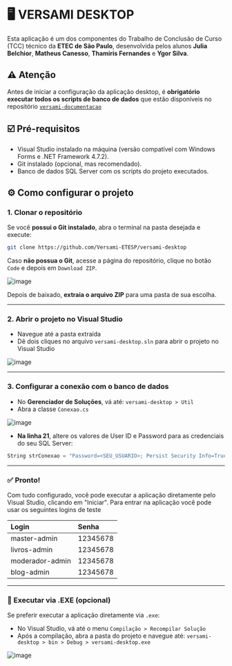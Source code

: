 # 🖥️ VERSAMI DESKTOP

Esta aplicação é um dos componentes do Trabalho de Conclusão de Curso (TCC) técnico da **ETEC de São Paulo**, desenvolvida pelos alunos **Julia Belchior**, **Matheus Canesso**, **Thamiris Fernandes** e **Ygor Silva**.

## :warning: Atenção
Antes de iniciar a configuração da aplicação desktop, é **obrigatório executar todos os scripts de banco de dados** que estão disponíveis no repositório [`versami-documentacao`](https://github.com/Versami-ETESP/versami-documentacao)

## ☑️ Pré-requisitos

* Visual Studio instalado na máquina (versão compatível com Windows Forms e .NET Framework 4.7.2).
* Git instalado (opcional, mas recomendado).
* Banco de dados SQL Server com os scripts do projeto executados.

## :gear: Como configurar o projeto

### 1. Clonar o repositório

Se você **possui o Git instalado**, abra o terminal na pasta desejada e execute:

```bash
git clone https://github.com/Versami-ETESP/versami-desktop
```

Caso **não possua o Git**, acesse a página do repositório, clique no botão `Code` e depois em `Download ZIP`.

![image](https://github.com/user-attachments/assets/16fea5ed-b497-4368-bb49-43070a74cf43)

Depois de baixado, **extraia o arquivo ZIP** para uma pasta de sua escolha.

---
### 2. Abrir o projeto no Visual Studio

* Navegue até a pasta extraída
* Dê dois cliques no arquivo `versami-desktop.sln` para abrir o projeto no Visual Studio

![image](https://github.com/user-attachments/assets/3ef65e00-d97c-4324-a377-ed983ef1cb3f)

---

### 3. Configurar a conexão com o banco de dados

* No **Gerenciador de Soluções**, vá até: `versami-desktop > Util`
* Abra a classe `Conexao.cs`

 ![image](https://github.com/user-attachments/assets/7b578b6c-3f4a-4c01-9db9-4ede62b5f2e0)

 * **Na linha 21**, altere os valores de User ID e Password para as credenciais do seu SQL Server: 

```c#
String strConexao = "Password=<SEU_USUARIO>; Persist Security Info=True; User ID=<SUA_SENHA>; Initial Catalog=versami; Data Source=" + Environment.MachineName + "\\SqlExpress";
```
---

### :white_check_mark: Pronto!

Com tudo configurado, você pode executar a aplicação diretamente pelo Visual Studio, clicando em "Iniciar". Para entrar na aplicação você pode usar os seguintes logins de teste

| Login         | Senha    |
| :------------ | :------- |
| master-admin  | 12345678 |
| livros-admin  | 12345678 |
| moderador-admin | 12345678 |
| blog-admin    | 12345678 |

---

### 🚀 Executar via .EXE (opcional)

Se preferir executar a aplicação diretamente via `.exe`:

* No Visual Studio, vá até o menu `Compilação > Recompilar Solução`
* Após a compilação, abra a pasta do projeto e navegue até: `versami-desktop > bin > Debug > versami-desktop.exe`

![image](https://github.com/user-attachments/assets/90de1aee-11bb-40ca-83f8-d3fe92de5ac2)
